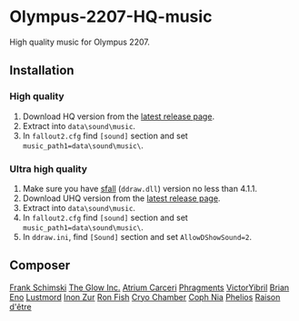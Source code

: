 # Olympus-2207-HQ-music

High quality music for Olympus 2207.

## Installation

### High quality
1. Download HQ version from the [latest release page](https://github.com/egornovivan/Olympus-2207-HQ-music/releases/latest).
1. Extract into `data\sound\music`.
1. In `fallout2.cfg` find `[sound]` section and set `music_path1=data\sound\music\`.

### Ultra high quality
1. Make sure you have [sfall](https://github.com/phobos2077/sfall/) (`ddraw.dll`) version no less than 4.1.1.
1. Download UHQ version from the [latest release page](https://github.com/egornovivan/Olympus-2207-HQ-music/releases/latest).
1. Extract into `data\sound\music`.
1. In `fallout2.cfg` find `[sound]` section and set `music_path1=data\sound\music\`.
1. In `ddraw.ini`, find `[Sound]` section and set `AllowDShowSound=2`.

## Composer
[Frank Schimski](https://www.youtube.com/channel/UCn-MQ9Wqbval4WHOW4hPSPA)
[The Glow Inc.](https://theglowinc.bandcamp.com/)
[Atrium Carceri](https://cryochamber.bandcamp.com/)
[Phragments](https://phragments.bandcamp.com/)
[VictorYibril](https://soundcloud.com/victoryibril)
[Brian Eno](https://www.deezer.com/ru/artist/2042)
[Lustmord](https://lustmord.bandcamp.com/)
[Inon Zur](https://vgmdb.net/artist/1411)
[Ron Fish](https://vgmdb.net/artist/1389)
[Cryo Chamber](https://cryochamber.bandcamp.com/)
[Coph Nia](https://cophnia.bandcamp.com/)
[Phelios](https://phelios.bandcamp.com/)
[Raison d'être](https://raisondetre.bandcamp.com/)

